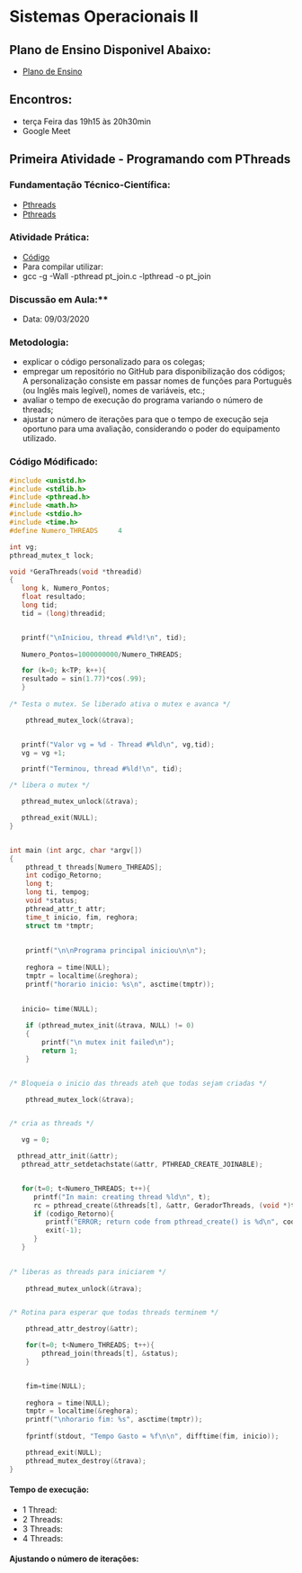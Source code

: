 # Sistemas Operacionais II
## Plano de Ensino Disponivel Abaixo:
* [Plano de Ensino](http://olaria.ucpel.edu.br/soii/lib/exe/fetch.php?media=plano-soii-2021-1.pdf)

## Encontros: 
* terça Feira das 19h15 às 20h30min
* Google Meet

## Primeira Atividade - Programando com PThreads
### Fundamentação Técnico-Científica:
* <a href="https://computing.llnl.gov/tutorials/pthreads/" target="_blank">Pthreads</a>
* <a href="http://pages.cs.wisc.edu/~travitch/pthreads_primer.html" target="_blank">Pthreads</a>
### Atividade Prática:
* <a href="/soii/lib/exe/fetch.php?media=pt_join.zip" download>Código</a>
* Para compilar utilizar:
* gcc -g -Wall -pthread pt_join.c -lpthread -o pt_join
### Discussão em Aula:**
* Data: 09/03/2020
### Metodologia: 
* explicar o código personalizado para os colegas; 
* empregar um repositório no GitHub para disponibilização dos códigos; A personalização consiste em passar nomes de funções para Português (ou Inglês mais legível), nomes de variáveis, etc.;
* avaliar o tempo de execução do programa variando o número de threads;
* ajustar o número de iterações para que o tempo de execução seja oportuno para uma avaliação, considerando o poder do equipamento utilizado.

### Código Módificado:
~~~C
#include <unistd.h>
#include <stdlib.h>
#include <pthread.h>
#include <math.h>
#include <stdio.h>
#include <time.h>
#define Numero_THREADS     4

int vg;
pthread_mutex_t lock;

void *GeraThreads(void *threadid)
{
   long k, Numero_Pontos;
   float resultado;
   long tid;
   tid = (long)threadid;


   printf("\nIniciou, thread #%ld!\n", tid);
   
   Numero_Pontos=1000000000/Numero_THREADS;

   for (k=0; k<TP; k++){
   resultado = sin(1.77)*cos(.99);
   }
    
/* Testa o mutex. Se liberado ativa o mutex e avanca */

    pthread_mutex_lock(&trava);


   printf("Valor vg = %d - Thread #%ld\n", vg,tid);
   vg = vg +1;

   printf("Terminou, thread #%ld!\n", tid);

/* libera o mutex */

   pthread_mutex_unlock(&trava); 

   pthread_exit(NULL);
}


int main (int argc, char *argv[])
{
    pthread_t threads[Numero_THREADS];
    int codigo_Retorno;
    long t;
    long ti, tempog;
    void *status;
    pthread_attr_t attr;
    time_t inicio, fim, reghora;
    struct tm *tmptr;
    
    
    printf("\n\nPrograma principal iniciou\n\n");
    
    reghora = time(NULL);
    tmptr = localtime(&reghora);
    printf("horario inicio: %s\n", asctime(tmptr));
    
    
   inicio= time(NULL);

    if (pthread_mutex_init(&trava, NULL) != 0)
    {
        printf("\n mutex init failed\n");
        return 1;
    }


/* Bloqueia o inicio das threads ateh que todas sejam criadas */

    pthread_mutex_lock(&trava);


/* cria as threads */

   vg = 0;

  pthread_attr_init(&attr);
   pthread_attr_setdetachstate(&attr, PTHREAD_CREATE_JOINABLE);


   for(t=0; t<Numero_THREADS; t++){
      printf("In main: creating thread %ld\n", t);
      rc = pthread_create(&threads[t], &attr, GeradorThreads, (void *)t);
      if (codigo_Retorno){
         printf("ERROR; return code from pthread_create() is %d\n", codigo_Retorno);
         exit(-1);
      }
   }
    

/* liberas as threads para iniciarem */
 
    pthread_mutex_unlock(&trava);


/* Rotina para esperar que todas threads terminem */

 	pthread_attr_destroy(&attr);

	for(t=0; t<Numero_THREADS; t++){
	    pthread_join(threads[t], &status);
	}


    fim=time(NULL);
    
    reghora = time(NULL);
    tmptr = localtime(&reghora);
    printf("\nhorario fim: %s", asctime(tmptr));
    
    fprintf(stdout, "Tempo Gasto = %f\n\n", difftime(fim, inicio));

    pthread_exit(NULL);
    pthread_mutex_destroy(&trava);
}

~~~

#### Tempo de execução:
* 1 Thread:
* 2 Threads:
* 3 Threads:
* 4 Threads:

#### Ajustando o número de iterações:
